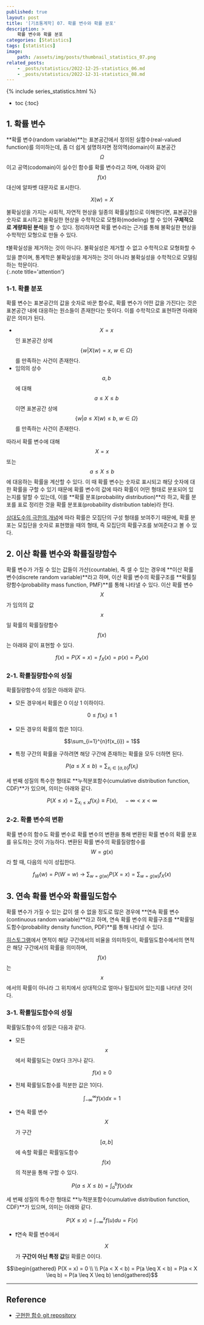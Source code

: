 ```yaml
---
published: true
layout: post
title: '[기초통계학] 07. 확률 변수와 확률 분포'
description: >
    확률 변수와 확률 분포
categories: [Statistics]
tags: [statistics]
image:
    path: /assets/img/posts/thumbnail_statistics_07.png
related_posts:
    - _posts/statistics/2022-12-25-statistics_06.md
    - _posts/statistics/2022-12-31-statistics_08.md
---
```

{% include series_statistics.html %}
* toc
{:toc}

## 1. 확률 변수

**확률 변수(random variable)**는 표본공간에서 정의된 실함수(real-valued function)를 의미하는데, 좀 더 쉽게 설명하자면 정의역(domain)이 표본공간 $$\Omega$$이고 공역(codomain)이 실수인 함수를 확률 변수라고 하며, 아래와 같이 $$f(x)$$ 대신에 알파벳 대문자로 표시한다.  

$$X(w) = X$$

불확실성을 가지는 사회적, 자연적 현상을 일종의 확률실험으로 이해한다면, 표본공간을 숫자로 표시하고 불확실한 현상을 수학적으로 모형화(modeling) 할 수 있어 **구체적으로 계량화된 분석**을 할 수 있다. 정리하자면 확률 변수라는 근거를 통해 불확실한 현상을 수학적인 모형으로 만들 수 있다.  

❗불확실성을 제거하는 것이 아니다. 불확실성은 제거할 수 없고 수학적으로 모형화할 수 있을 뿐이며, 통계학은 불확실성을 제거하는 것이 아니라 불확실성을 수학적으로 모델링 하는 학문이다.  
{:.note title='attention'}

### 1-1. 확률 분포

확률 변수는 표본공간의 값을 숫자로 바꾼 함수로, 확률 변수가 어떤 값을 가진다는 것은 표본공간 내에 대응하는 원소들이 존재한다는 뜻이다. 이를 수학적으로 표현하면 아래와 같은 의미가 된다.  

- $$X = x$$ 인 표본공간 상에 $$\{ w \vert X(w) = x, \ w \in \Omega \}$$를 만족하는 사건이 존재한다.
- 임의의 상수 $$a, b$$에 대해 $$a \leq X \leq b$$ 이면 표본공간 상에 $$\{ w \vert a \leq X(w) \leq b, \ w \in \Omega \}$$를 만족하는 사건이 존재한다.

따라서 확률 변수에 대해 $$X = x$$ 또는 $$a \leq X \leq b$$ 에 대응하는 확률을 계산할 수 있다. 이 때 확률 변수는 숫자로 표시되고 해당 숫자에 대한 확률을 구할 수 있기 때문에 확률 변수의 값에 따라 확률이 어떤 형태로 분포되어 있는지를 말할 수 있는데, 이를 **확률 분포(probability distribution)**라 하고, 확률 분포를 표로 정리한 것을 확률 분포표(probability distribution table)라 한다.  

[상대도수의 극한의 개념](/statistics/statistics_05/#3-통계적-확률)에 따라 확률은 모집단의 구성 형태를 보여주기 때문에, 확률 분포는 모집단을 숫자로 표현했을 때의 형태, 즉 모집단의 확률구조를 보여준다고 볼 수 있다.  

## 2. 이산 확률 변수와 확률질량함수

확률 변수가 가질 수 있는 값들이 가산(countable), 즉 셀 수 있는 경우에 **이산 확률 변수(discrete random variable)**라고 하며, 이산 확률 변수의 확률구조를 **확률질량함수(probability mass function, PMF)**를 통해 나타낼 수 있다. 이산 확률 변수 $$X$$가 임의의 값 $$x$$일 확률의 확률질량함수 $$f(x)$$는 아래와 같이 표현할 수 있다.  

$$f(x) = P(X = x) = f_{X}(x) = p(x) = P_{X}(x)$$

### 2-1. 확률질량함수의 성질

확률질량함수의 성질은 아래와 같다.  

- 모든 경우에서 확률은 0 이상 1 이하이다.

$$0 \leq f(x_{i}) \leq 1$$

- 모든 경우의 확률의 합은 1이다.

$$\sum_{i=1}^{n}f(x_{i}) = 1$$

- 특정 구간의 확률을 구하려면 해당 구간에 존재하는 확률을 모두 더하면 된다.

$$P(a \leq X \leq b) = \sum_{x_{i} \in [a, b]} f(x_{i})$$

세 번째 성질의 특수한 형태로 **누적분포함수(cumulative distribution function, CDF)**가 있으며, 의미는 아래와 같다.  

$$P(X \leq x) = \sum_{x_{i} \leq x} f(x_{i}) \equiv F(x), \quad -\infty < x < \infty$$

### 2-2. 확률 변수의 변환

확률 변수의 함수도 확률 변수로 확률 변수의 변환을 통해 변환된 확률 변수의 확률 분포를 유도하는 것이 가능하다. 변환된 확률 변수의 확률질량함수를 $$W = g(x)$$라 할 때, 다음의 식이 성립한다.  

$$f_{W}(w) = P(W = w) \ \to \ \sum_{w=g(w)}P(X = x) = \sum_{w=g(w)}f_{X}(x)$$

## 3. 연속 확률 변수와 확률밀도함수

확률 변수가 가질 수 있는 값이 셀 수 없을 정도로 많은 경우에 **연속 확률 변수(continuous random variable)**라고 하며, 연속 확률 변수의 확률구조를 **확률밀도함수(probability density function, PDF)**를 통해 나타낼 수 있다.  

[히스토그램](/statistics/statistics_02/#4-히스토그램과-막대-그래프의-차이)에서 면적이 해당 구간에서의 비율을 의미하듯이, 확률밀도함수에서의 면적은 해당 구간에서의 확률을 의미하며, $$f(x)$$는 $$x$$에서의 확률이 아니라 그 위치에서 상대적으로 얼마나 밀집되어 있는지를 나타낸 것이다.  

### 3-1. 확률밀도함수의 성질

확률밀도함수의 성질은 다음과 같다.  

- 모든 $$x$$에서 확률밀도는 0보다 크거나 같다.

$$f(x) \geq 0$$

- 전체 확률밀도함수를 적분한 값은 1이다.

$$\int_{-\infty}^{\infty}f(x)dx = 1$$

- 연속 확률 변수 $$X$$가 구간 $$[a, b]$$에 속할 확률은 확률밀도함수 $$f(x)$$의 적분을 통해 구할 수 있다.

$$P(a \leq X \leq b) = \int_{a}^{b}f(x)dx$$

세 번째 성질의 특수한 형태로 **누적분포함수(cumulative distribution function, CDF)**가 있으며, 의미는 아래와 같다.  

$$P(X \leq x) = \int_{-\infty}^{x}f(u)du = F(x)$$

- ❗연속 확률 변수에서 $$X$$가 **구간이 아닌 특정 값**일 확률은 0이다.  

$$\begin{gathered}
P(X = x) = 0 \\
\\
P(a < X < b) = P(a \leq X < b) = P(a < X \leq b) = P(a \leq X \leq b)
\end{gathered}$$

---
## Reference
- [구현한 함수 git repository](https://github.com/djccnt15/mathematics)